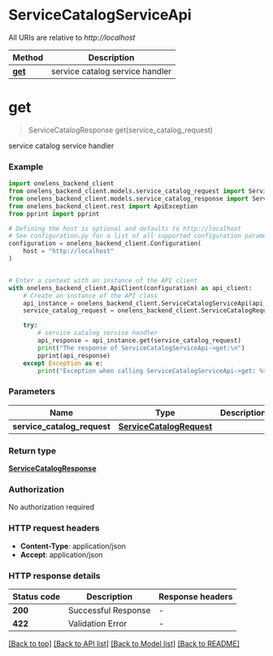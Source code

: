 # ServiceCatalogServiceApi

All URIs are relative to *http://localhost*

Method | Description
------------- | -------------
[**get**](ServiceCatalogServiceApi.md#get) | service catalog service handler


# **get**
> ServiceCatalogResponse get(service_catalog_request)

service catalog service handler

### Example


```python
import onelens_backend_client
from onelens_backend_client.models.service_catalog_request import ServiceCatalogRequest
from onelens_backend_client.models.service_catalog_response import ServiceCatalogResponse
from onelens_backend_client.rest import ApiException
from pprint import pprint

# Defining the host is optional and defaults to http://localhost
# See configuration.py for a list of all supported configuration parameters.
configuration = onelens_backend_client.Configuration(
    host = "http://localhost"
)


# Enter a context with an instance of the API client
with onelens_backend_client.ApiClient(configuration) as api_client:
    # Create an instance of the API class
    api_instance = onelens_backend_client.ServiceCatalogServiceApi(api_client)
    service_catalog_request = onelens_backend_client.ServiceCatalogRequest() # ServiceCatalogRequest | 

    try:
        # service catalog service handler
        api_response = api_instance.get(service_catalog_request)
        print("The response of ServiceCatalogServiceApi->get:\n")
        pprint(api_response)
    except Exception as e:
        print("Exception when calling ServiceCatalogServiceApi->get: %s\n" % e)
```



### Parameters


Name | Type | Description  | Notes
------------- | ------------- | ------------- | -------------
 **service_catalog_request** | [**ServiceCatalogRequest**](ServiceCatalogRequest.md)|  | 

### Return type

[**ServiceCatalogResponse**](ServiceCatalogResponse.md)

### Authorization

No authorization required

### HTTP request headers

 - **Content-Type**: application/json
 - **Accept**: application/json

### HTTP response details

| Status code | Description | Response headers |
|-------------|-------------|------------------|
**200** | Successful Response |  -  |
**422** | Validation Error |  -  |

[[Back to top]](#) [[Back to API list]](../README.md#documentation-for-api-endpoints) [[Back to Model list]](../README.md#documentation-for-models) [[Back to README]](../README.md)

